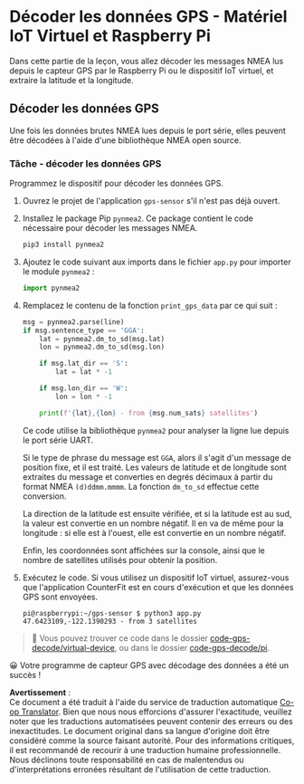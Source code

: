 <!--
CO_OP_TRANSLATOR_METADATA:
{
  "original_hash": "cbb8c285bc64c5192fae3368fb5077d2",
  "translation_date": "2025-08-25T00:52:19+00:00",
  "source_file": "3-transport/lessons/1-location-tracking/single-board-computer-gps-decode.md",
  "language_code": "fr"
}
-->
# Décoder les données GPS - Matériel IoT Virtuel et Raspberry Pi

Dans cette partie de la leçon, vous allez décoder les messages NMEA lus depuis le capteur GPS par le Raspberry Pi ou le dispositif IoT virtuel, et extraire la latitude et la longitude.

## Décoder les données GPS

Une fois les données brutes NMEA lues depuis le port série, elles peuvent être décodées à l'aide d'une bibliothèque NMEA open source.

### Tâche - décoder les données GPS

Programmez le dispositif pour décoder les données GPS.

1. Ouvrez le projet de l'application `gps-sensor` s'il n'est pas déjà ouvert.

1. Installez le package Pip `pynmea2`. Ce package contient le code nécessaire pour décoder les messages NMEA.

    ```sh
    pip3 install pynmea2
    ```

1. Ajoutez le code suivant aux imports dans le fichier `app.py` pour importer le module `pynmea2` :

    ```python
    import pynmea2
    ```

1. Remplacez le contenu de la fonction `print_gps_data` par ce qui suit :

    ```python
    msg = pynmea2.parse(line)
    if msg.sentence_type == 'GGA':
        lat = pynmea2.dm_to_sd(msg.lat)
        lon = pynmea2.dm_to_sd(msg.lon)

        if msg.lat_dir == 'S':
            lat = lat * -1

        if msg.lon_dir == 'W':
            lon = lon * -1

        print(f'{lat},{lon} - from {msg.num_sats} satellites')
    ```

    Ce code utilise la bibliothèque `pynmea2` pour analyser la ligne lue depuis le port série UART.

    Si le type de phrase du message est `GGA`, alors il s'agit d'un message de position fixe, et il est traité. Les valeurs de latitude et de longitude sont extraites du message et converties en degrés décimaux à partir du format NMEA `(d)ddmm.mmmm`. La fonction `dm_to_sd` effectue cette conversion.

    La direction de la latitude est ensuite vérifiée, et si la latitude est au sud, la valeur est convertie en un nombre négatif. Il en va de même pour la longitude : si elle est à l'ouest, elle est convertie en un nombre négatif.

    Enfin, les coordonnées sont affichées sur la console, ainsi que le nombre de satellites utilisés pour obtenir la position.

1. Exécutez le code. Si vous utilisez un dispositif IoT virtuel, assurez-vous que l'application CounterFit est en cours d'exécution et que les données GPS sont envoyées.

    ```output
    pi@raspberrypi:~/gps-sensor $ python3 app.py 
    47.6423109,-122.1390293 - from 3 satellites
    ```

> 💁 Vous pouvez trouver ce code dans le dossier [code-gps-decode/virtual-device](../../../../../3-transport/lessons/1-location-tracking/code-gps-decode/virtual-device), ou dans le dossier [code-gps-decode/pi](../../../../../3-transport/lessons/1-location-tracking/code-gps-decode/pi).

😀 Votre programme de capteur GPS avec décodage des données a été un succès !

**Avertissement** :  
Ce document a été traduit à l'aide du service de traduction automatique [Co-op Translator](https://github.com/Azure/co-op-translator). Bien que nous nous efforcions d'assurer l'exactitude, veuillez noter que les traductions automatisées peuvent contenir des erreurs ou des inexactitudes. Le document original dans sa langue d'origine doit être considéré comme la source faisant autorité. Pour des informations critiques, il est recommandé de recourir à une traduction humaine professionnelle. Nous déclinons toute responsabilité en cas de malentendus ou d'interprétations erronées résultant de l'utilisation de cette traduction.